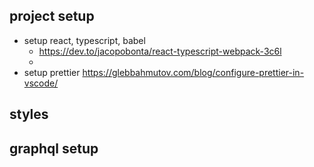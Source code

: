 ## project setup

- setup react, typescript, babel
  - https://dev.to/jacopobonta/react-typescript-webpack-3c6l
  -
- setup prettier https://glebbahmutov.com/blog/configure-prettier-in-vscode/

## styles

## graphql setup
